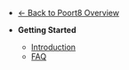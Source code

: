 - [← Back to Poort8 Overview](/)

- **Getting Started**
  - [Introduction](README.md)
  - [FAQ](faq.md)